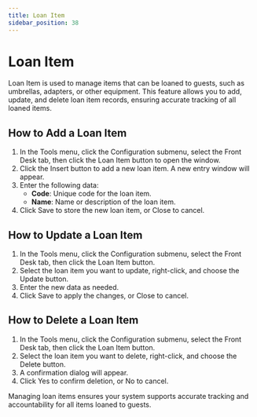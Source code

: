 ```yaml
---
title: Loan Item
sidebar_position: 38
---
```


# Loan Item

Loan Item is used to manage items that can be loaned to guests, such as umbrellas, adapters, or other equipment. This feature allows you to add, update, and delete loan item records, ensuring accurate tracking of all loaned items.

## How to Add a Loan Item

1. In the Tools menu, click the Configuration submenu, select the Front Desk tab, then click the Loan Item button to open the window.
2. Click the Insert button to add a new loan item. A new entry window will appear.
3. Enter the following data:
   - **Code**: Unique code for the loan item.
   - **Name**: Name or description of the loan item.
4. Click Save to store the new loan item, or Close to cancel.

## How to Update a Loan Item

1. In the Tools menu, click the Configuration submenu, select the Front Desk tab, then click the Loan Item button.
2. Select the loan item you want to update, right-click, and choose the Update button.
3. Enter the new data as needed.
4. Click Save to apply the changes, or Close to cancel.

## How to Delete a Loan Item

1. In the Tools menu, click the Configuration submenu, select the Front Desk tab, then click the Loan Item button.
2. Select the loan item you want to delete, right-click, and choose the Delete button.
3. A confirmation dialog will appear.
4. Click Yes to confirm deletion, or No to cancel.

Managing loan items ensures your system supports accurate tracking and accountability for all items loaned to guests.
